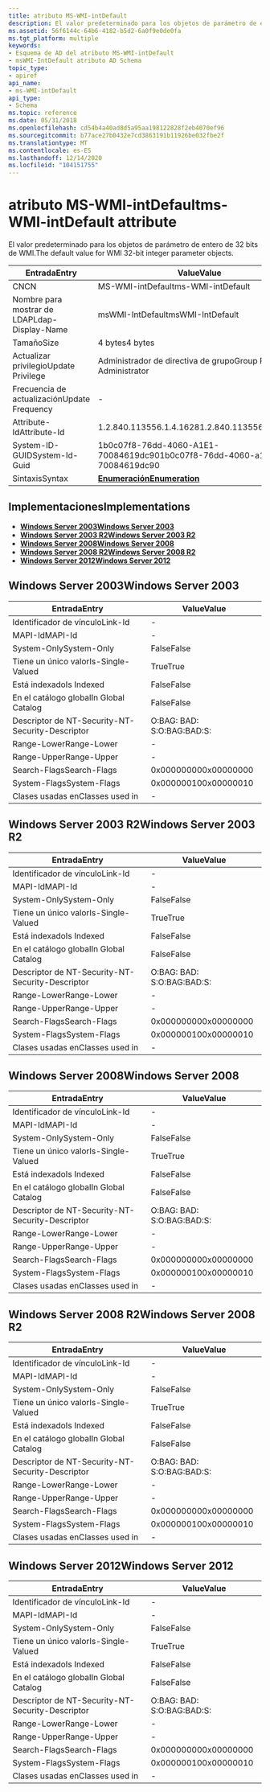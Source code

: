 ```yaml
---
title: atributo MS-WMI-intDefault
description: El valor predeterminado para los objetos de parámetro de entero de 32 bits de WMI.
ms.assetid: 56f6144c-64b6-4182-b5d2-6a0f9e0de0fa
ms.tgt_platform: multiple
keywords:
- Esquema de AD del atributo MS-WMI-intDefault
- msWMI-IntDefault atributo AD Schema
topic_type:
- apiref
api_name:
- ms-WMI-intDefault
api_type:
- Schema
ms.topic: reference
ms.date: 05/31/2018
ms.openlocfilehash: cd54b4a40ad8d5a95aa198122828f2eb4070ef96
ms.sourcegitcommit: b77ace27b0432e7cd3863191b11926be032fbe2f
ms.translationtype: MT
ms.contentlocale: es-ES
ms.lasthandoff: 12/14/2020
ms.locfileid: "104151755"
---
```

# <a name="ms-wmi-intdefault-attribute"></a><span data-ttu-id="d6091-105">atributo MS-WMI-intDefault</span><span class="sxs-lookup"><span data-stu-id="d6091-105">ms-WMI-intDefault attribute</span></span>

<span data-ttu-id="d6091-106">El valor predeterminado para los objetos de parámetro de entero de 32 bits de WMI.</span><span class="sxs-lookup"><span data-stu-id="d6091-106">The default value for WMI 32-bit integer parameter objects.</span></span>



| <span data-ttu-id="d6091-107">Entrada</span><span class="sxs-lookup"><span data-stu-id="d6091-107">Entry</span></span> | <span data-ttu-id="d6091-108">Value</span><span class="sxs-lookup"><span data-stu-id="d6091-108">Value</span></span> |
|-------------------|--------------------------------------|
| <span data-ttu-id="d6091-109">CN</span><span class="sxs-lookup"><span data-stu-id="d6091-109">CN</span></span>                | <span data-ttu-id="d6091-110">MS-WMI-intDefault</span><span class="sxs-lookup"><span data-stu-id="d6091-110">ms-WMI-intDefault</span></span>                    |
| <span data-ttu-id="d6091-111">Nombre para mostrar de LDAP</span><span class="sxs-lookup"><span data-stu-id="d6091-111">Ldap-Display-Name</span></span> | <span data-ttu-id="d6091-112">msWMI-IntDefault</span><span class="sxs-lookup"><span data-stu-id="d6091-112">msWMI-IntDefault</span></span>                     |
| <span data-ttu-id="d6091-113">Tamaño</span><span class="sxs-lookup"><span data-stu-id="d6091-113">Size</span></span>              | <span data-ttu-id="d6091-114">4 bytes</span><span class="sxs-lookup"><span data-stu-id="d6091-114">4 bytes</span></span>                              |
| <span data-ttu-id="d6091-115">Actualizar privilegio</span><span class="sxs-lookup"><span data-stu-id="d6091-115">Update Privilege</span></span>  | <span data-ttu-id="d6091-116">Administrador de directiva de grupo</span><span class="sxs-lookup"><span data-stu-id="d6091-116">Group Policy Administrator</span></span>           |
| <span data-ttu-id="d6091-117">Frecuencia de actualización</span><span class="sxs-lookup"><span data-stu-id="d6091-117">Update Frequency</span></span>  | \-                                   |
| <span data-ttu-id="d6091-118">Attribute-Id</span><span class="sxs-lookup"><span data-stu-id="d6091-118">Attribute-Id</span></span>      | <span data-ttu-id="d6091-119">1.2.840.113556.1.4.1628</span><span class="sxs-lookup"><span data-stu-id="d6091-119">1.2.840.113556.1.4.1628</span></span>              |
| <span data-ttu-id="d6091-120">System-ID-GUID</span><span class="sxs-lookup"><span data-stu-id="d6091-120">System-Id-Guid</span></span>    | <span data-ttu-id="d6091-121">1b0c07f8-76dd-4060-A1E1-70084619dc90</span><span class="sxs-lookup"><span data-stu-id="d6091-121">1b0c07f8-76dd-4060-a1e1-70084619dc90</span></span> |
| <span data-ttu-id="d6091-122">Sintaxis</span><span class="sxs-lookup"><span data-stu-id="d6091-122">Syntax</span></span>            | [<span data-ttu-id="d6091-123">**Enumeración**</span><span class="sxs-lookup"><span data-stu-id="d6091-123">**Enumeration**</span></span>](s-enumeration.md) |



## <a name="implementations"></a><span data-ttu-id="d6091-124">Implementaciones</span><span class="sxs-lookup"><span data-stu-id="d6091-124">Implementations</span></span>

-   [<span data-ttu-id="d6091-125">**Windows Server 2003**</span><span class="sxs-lookup"><span data-stu-id="d6091-125">**Windows Server 2003**</span></span>](#windows-server-2003)
-   [<span data-ttu-id="d6091-126">**Windows Server 2003 R2**</span><span class="sxs-lookup"><span data-stu-id="d6091-126">**Windows Server 2003 R2**</span></span>](#windows-server-2003-r2)
-   [<span data-ttu-id="d6091-127">**Windows Server 2008**</span><span class="sxs-lookup"><span data-stu-id="d6091-127">**Windows Server 2008**</span></span>](#windows-server-2008)
-   [<span data-ttu-id="d6091-128">**Windows Server 2008 R2**</span><span class="sxs-lookup"><span data-stu-id="d6091-128">**Windows Server 2008 R2**</span></span>](#windows-server-2008-r2)
-   [<span data-ttu-id="d6091-129">**Windows Server 2012**</span><span class="sxs-lookup"><span data-stu-id="d6091-129">**Windows Server 2012**</span></span>](#windows-server-2012)

## <a name="windows-server-2003"></a><span data-ttu-id="d6091-130">Windows Server 2003</span><span class="sxs-lookup"><span data-stu-id="d6091-130">Windows Server 2003</span></span>



| <span data-ttu-id="d6091-131">Entrada</span><span class="sxs-lookup"><span data-stu-id="d6091-131">Entry</span></span> | <span data-ttu-id="d6091-132">Value</span><span class="sxs-lookup"><span data-stu-id="d6091-132">Value</span></span> |
|------------------------|--------------|
| <span data-ttu-id="d6091-133">Identificador de vínculo</span><span class="sxs-lookup"><span data-stu-id="d6091-133">Link-Id</span></span>                | \-           |
| <span data-ttu-id="d6091-134">MAPI-Id</span><span class="sxs-lookup"><span data-stu-id="d6091-134">MAPI-Id</span></span>                | \-           |
| <span data-ttu-id="d6091-135">System-Only</span><span class="sxs-lookup"><span data-stu-id="d6091-135">System-Only</span></span>            | <span data-ttu-id="d6091-136">False</span><span class="sxs-lookup"><span data-stu-id="d6091-136">False</span></span>        |
| <span data-ttu-id="d6091-137">Tiene un único valor</span><span class="sxs-lookup"><span data-stu-id="d6091-137">Is-Single-Valued</span></span>       | <span data-ttu-id="d6091-138">True</span><span class="sxs-lookup"><span data-stu-id="d6091-138">True</span></span>         |
| <span data-ttu-id="d6091-139">Está indexado</span><span class="sxs-lookup"><span data-stu-id="d6091-139">Is Indexed</span></span>             | <span data-ttu-id="d6091-140">False</span><span class="sxs-lookup"><span data-stu-id="d6091-140">False</span></span>        |
| <span data-ttu-id="d6091-141">En el catálogo global</span><span class="sxs-lookup"><span data-stu-id="d6091-141">In Global Catalog</span></span>      | <span data-ttu-id="d6091-142">False</span><span class="sxs-lookup"><span data-stu-id="d6091-142">False</span></span>        |
| <span data-ttu-id="d6091-143">Descriptor de NT-Security-</span><span class="sxs-lookup"><span data-stu-id="d6091-143">NT-Security-Descriptor</span></span> | <span data-ttu-id="d6091-144">O:BAG: BAD: S:</span><span class="sxs-lookup"><span data-stu-id="d6091-144">O:BAG:BAD:S:</span></span> |
| <span data-ttu-id="d6091-145">Range-Lower</span><span class="sxs-lookup"><span data-stu-id="d6091-145">Range-Lower</span></span>            | \-           |
| <span data-ttu-id="d6091-146">Range-Upper</span><span class="sxs-lookup"><span data-stu-id="d6091-146">Range-Upper</span></span>            | \-           |
| <span data-ttu-id="d6091-147">Search-Flags</span><span class="sxs-lookup"><span data-stu-id="d6091-147">Search-Flags</span></span>           | <span data-ttu-id="d6091-148">0x00000000</span><span class="sxs-lookup"><span data-stu-id="d6091-148">0x00000000</span></span>   |
| <span data-ttu-id="d6091-149">System-Flags</span><span class="sxs-lookup"><span data-stu-id="d6091-149">System-Flags</span></span>           | <span data-ttu-id="d6091-150">0x00000010</span><span class="sxs-lookup"><span data-stu-id="d6091-150">0x00000010</span></span>   |
| <span data-ttu-id="d6091-151">Clases usadas en</span><span class="sxs-lookup"><span data-stu-id="d6091-151">Classes used in</span></span>        | \-           |



## <a name="windows-server-2003-r2"></a><span data-ttu-id="d6091-152">Windows Server 2003 R2</span><span class="sxs-lookup"><span data-stu-id="d6091-152">Windows Server 2003 R2</span></span>



| <span data-ttu-id="d6091-153">Entrada</span><span class="sxs-lookup"><span data-stu-id="d6091-153">Entry</span></span> | <span data-ttu-id="d6091-154">Value</span><span class="sxs-lookup"><span data-stu-id="d6091-154">Value</span></span> |
|------------------------|--------------|
| <span data-ttu-id="d6091-155">Identificador de vínculo</span><span class="sxs-lookup"><span data-stu-id="d6091-155">Link-Id</span></span>                | \-           |
| <span data-ttu-id="d6091-156">MAPI-Id</span><span class="sxs-lookup"><span data-stu-id="d6091-156">MAPI-Id</span></span>                | \-           |
| <span data-ttu-id="d6091-157">System-Only</span><span class="sxs-lookup"><span data-stu-id="d6091-157">System-Only</span></span>            | <span data-ttu-id="d6091-158">False</span><span class="sxs-lookup"><span data-stu-id="d6091-158">False</span></span>        |
| <span data-ttu-id="d6091-159">Tiene un único valor</span><span class="sxs-lookup"><span data-stu-id="d6091-159">Is-Single-Valued</span></span>       | <span data-ttu-id="d6091-160">True</span><span class="sxs-lookup"><span data-stu-id="d6091-160">True</span></span>         |
| <span data-ttu-id="d6091-161">Está indexado</span><span class="sxs-lookup"><span data-stu-id="d6091-161">Is Indexed</span></span>             | <span data-ttu-id="d6091-162">False</span><span class="sxs-lookup"><span data-stu-id="d6091-162">False</span></span>        |
| <span data-ttu-id="d6091-163">En el catálogo global</span><span class="sxs-lookup"><span data-stu-id="d6091-163">In Global Catalog</span></span>      | <span data-ttu-id="d6091-164">False</span><span class="sxs-lookup"><span data-stu-id="d6091-164">False</span></span>        |
| <span data-ttu-id="d6091-165">Descriptor de NT-Security-</span><span class="sxs-lookup"><span data-stu-id="d6091-165">NT-Security-Descriptor</span></span> | <span data-ttu-id="d6091-166">O:BAG: BAD: S:</span><span class="sxs-lookup"><span data-stu-id="d6091-166">O:BAG:BAD:S:</span></span> |
| <span data-ttu-id="d6091-167">Range-Lower</span><span class="sxs-lookup"><span data-stu-id="d6091-167">Range-Lower</span></span>            | \-           |
| <span data-ttu-id="d6091-168">Range-Upper</span><span class="sxs-lookup"><span data-stu-id="d6091-168">Range-Upper</span></span>            | \-           |
| <span data-ttu-id="d6091-169">Search-Flags</span><span class="sxs-lookup"><span data-stu-id="d6091-169">Search-Flags</span></span>           | <span data-ttu-id="d6091-170">0x00000000</span><span class="sxs-lookup"><span data-stu-id="d6091-170">0x00000000</span></span>   |
| <span data-ttu-id="d6091-171">System-Flags</span><span class="sxs-lookup"><span data-stu-id="d6091-171">System-Flags</span></span>           | <span data-ttu-id="d6091-172">0x00000010</span><span class="sxs-lookup"><span data-stu-id="d6091-172">0x00000010</span></span>   |
| <span data-ttu-id="d6091-173">Clases usadas en</span><span class="sxs-lookup"><span data-stu-id="d6091-173">Classes used in</span></span>        | \-           |



## <a name="windows-server-2008"></a><span data-ttu-id="d6091-174">Windows Server 2008</span><span class="sxs-lookup"><span data-stu-id="d6091-174">Windows Server 2008</span></span>



| <span data-ttu-id="d6091-175">Entrada</span><span class="sxs-lookup"><span data-stu-id="d6091-175">Entry</span></span> | <span data-ttu-id="d6091-176">Value</span><span class="sxs-lookup"><span data-stu-id="d6091-176">Value</span></span> |
|------------------------|--------------|
| <span data-ttu-id="d6091-177">Identificador de vínculo</span><span class="sxs-lookup"><span data-stu-id="d6091-177">Link-Id</span></span>                | \-           |
| <span data-ttu-id="d6091-178">MAPI-Id</span><span class="sxs-lookup"><span data-stu-id="d6091-178">MAPI-Id</span></span>                | \-           |
| <span data-ttu-id="d6091-179">System-Only</span><span class="sxs-lookup"><span data-stu-id="d6091-179">System-Only</span></span>            | <span data-ttu-id="d6091-180">False</span><span class="sxs-lookup"><span data-stu-id="d6091-180">False</span></span>        |
| <span data-ttu-id="d6091-181">Tiene un único valor</span><span class="sxs-lookup"><span data-stu-id="d6091-181">Is-Single-Valued</span></span>       | <span data-ttu-id="d6091-182">True</span><span class="sxs-lookup"><span data-stu-id="d6091-182">True</span></span>         |
| <span data-ttu-id="d6091-183">Está indexado</span><span class="sxs-lookup"><span data-stu-id="d6091-183">Is Indexed</span></span>             | <span data-ttu-id="d6091-184">False</span><span class="sxs-lookup"><span data-stu-id="d6091-184">False</span></span>        |
| <span data-ttu-id="d6091-185">En el catálogo global</span><span class="sxs-lookup"><span data-stu-id="d6091-185">In Global Catalog</span></span>      | <span data-ttu-id="d6091-186">False</span><span class="sxs-lookup"><span data-stu-id="d6091-186">False</span></span>        |
| <span data-ttu-id="d6091-187">Descriptor de NT-Security-</span><span class="sxs-lookup"><span data-stu-id="d6091-187">NT-Security-Descriptor</span></span> | <span data-ttu-id="d6091-188">O:BAG: BAD: S:</span><span class="sxs-lookup"><span data-stu-id="d6091-188">O:BAG:BAD:S:</span></span> |
| <span data-ttu-id="d6091-189">Range-Lower</span><span class="sxs-lookup"><span data-stu-id="d6091-189">Range-Lower</span></span>            | \-           |
| <span data-ttu-id="d6091-190">Range-Upper</span><span class="sxs-lookup"><span data-stu-id="d6091-190">Range-Upper</span></span>            | \-           |
| <span data-ttu-id="d6091-191">Search-Flags</span><span class="sxs-lookup"><span data-stu-id="d6091-191">Search-Flags</span></span>           | <span data-ttu-id="d6091-192">0x00000000</span><span class="sxs-lookup"><span data-stu-id="d6091-192">0x00000000</span></span>   |
| <span data-ttu-id="d6091-193">System-Flags</span><span class="sxs-lookup"><span data-stu-id="d6091-193">System-Flags</span></span>           | <span data-ttu-id="d6091-194">0x00000010</span><span class="sxs-lookup"><span data-stu-id="d6091-194">0x00000010</span></span>   |
| <span data-ttu-id="d6091-195">Clases usadas en</span><span class="sxs-lookup"><span data-stu-id="d6091-195">Classes used in</span></span>        | \-           |



## <a name="windows-server-2008-r2"></a><span data-ttu-id="d6091-196">Windows Server 2008 R2</span><span class="sxs-lookup"><span data-stu-id="d6091-196">Windows Server 2008 R2</span></span>



| <span data-ttu-id="d6091-197">Entrada</span><span class="sxs-lookup"><span data-stu-id="d6091-197">Entry</span></span> | <span data-ttu-id="d6091-198">Value</span><span class="sxs-lookup"><span data-stu-id="d6091-198">Value</span></span> |
|------------------------|--------------|
| <span data-ttu-id="d6091-199">Identificador de vínculo</span><span class="sxs-lookup"><span data-stu-id="d6091-199">Link-Id</span></span>                | \-           |
| <span data-ttu-id="d6091-200">MAPI-Id</span><span class="sxs-lookup"><span data-stu-id="d6091-200">MAPI-Id</span></span>                | \-           |
| <span data-ttu-id="d6091-201">System-Only</span><span class="sxs-lookup"><span data-stu-id="d6091-201">System-Only</span></span>            | <span data-ttu-id="d6091-202">False</span><span class="sxs-lookup"><span data-stu-id="d6091-202">False</span></span>        |
| <span data-ttu-id="d6091-203">Tiene un único valor</span><span class="sxs-lookup"><span data-stu-id="d6091-203">Is-Single-Valued</span></span>       | <span data-ttu-id="d6091-204">True</span><span class="sxs-lookup"><span data-stu-id="d6091-204">True</span></span>         |
| <span data-ttu-id="d6091-205">Está indexado</span><span class="sxs-lookup"><span data-stu-id="d6091-205">Is Indexed</span></span>             | <span data-ttu-id="d6091-206">False</span><span class="sxs-lookup"><span data-stu-id="d6091-206">False</span></span>        |
| <span data-ttu-id="d6091-207">En el catálogo global</span><span class="sxs-lookup"><span data-stu-id="d6091-207">In Global Catalog</span></span>      | <span data-ttu-id="d6091-208">False</span><span class="sxs-lookup"><span data-stu-id="d6091-208">False</span></span>        |
| <span data-ttu-id="d6091-209">Descriptor de NT-Security-</span><span class="sxs-lookup"><span data-stu-id="d6091-209">NT-Security-Descriptor</span></span> | <span data-ttu-id="d6091-210">O:BAG: BAD: S:</span><span class="sxs-lookup"><span data-stu-id="d6091-210">O:BAG:BAD:S:</span></span> |
| <span data-ttu-id="d6091-211">Range-Lower</span><span class="sxs-lookup"><span data-stu-id="d6091-211">Range-Lower</span></span>            | \-           |
| <span data-ttu-id="d6091-212">Range-Upper</span><span class="sxs-lookup"><span data-stu-id="d6091-212">Range-Upper</span></span>            | \-           |
| <span data-ttu-id="d6091-213">Search-Flags</span><span class="sxs-lookup"><span data-stu-id="d6091-213">Search-Flags</span></span>           | <span data-ttu-id="d6091-214">0x00000000</span><span class="sxs-lookup"><span data-stu-id="d6091-214">0x00000000</span></span>   |
| <span data-ttu-id="d6091-215">System-Flags</span><span class="sxs-lookup"><span data-stu-id="d6091-215">System-Flags</span></span>           | <span data-ttu-id="d6091-216">0x00000010</span><span class="sxs-lookup"><span data-stu-id="d6091-216">0x00000010</span></span>   |
| <span data-ttu-id="d6091-217">Clases usadas en</span><span class="sxs-lookup"><span data-stu-id="d6091-217">Classes used in</span></span>        | \-           |



## <a name="windows-server-2012"></a><span data-ttu-id="d6091-218">Windows Server 2012</span><span class="sxs-lookup"><span data-stu-id="d6091-218">Windows Server 2012</span></span>



| <span data-ttu-id="d6091-219">Entrada</span><span class="sxs-lookup"><span data-stu-id="d6091-219">Entry</span></span> | <span data-ttu-id="d6091-220">Value</span><span class="sxs-lookup"><span data-stu-id="d6091-220">Value</span></span> |
|------------------------|--------------|
| <span data-ttu-id="d6091-221">Identificador de vínculo</span><span class="sxs-lookup"><span data-stu-id="d6091-221">Link-Id</span></span>                | \-           |
| <span data-ttu-id="d6091-222">MAPI-Id</span><span class="sxs-lookup"><span data-stu-id="d6091-222">MAPI-Id</span></span>                | \-           |
| <span data-ttu-id="d6091-223">System-Only</span><span class="sxs-lookup"><span data-stu-id="d6091-223">System-Only</span></span>            | <span data-ttu-id="d6091-224">False</span><span class="sxs-lookup"><span data-stu-id="d6091-224">False</span></span>        |
| <span data-ttu-id="d6091-225">Tiene un único valor</span><span class="sxs-lookup"><span data-stu-id="d6091-225">Is-Single-Valued</span></span>       | <span data-ttu-id="d6091-226">True</span><span class="sxs-lookup"><span data-stu-id="d6091-226">True</span></span>         |
| <span data-ttu-id="d6091-227">Está indexado</span><span class="sxs-lookup"><span data-stu-id="d6091-227">Is Indexed</span></span>             | <span data-ttu-id="d6091-228">False</span><span class="sxs-lookup"><span data-stu-id="d6091-228">False</span></span>        |
| <span data-ttu-id="d6091-229">En el catálogo global</span><span class="sxs-lookup"><span data-stu-id="d6091-229">In Global Catalog</span></span>      | <span data-ttu-id="d6091-230">False</span><span class="sxs-lookup"><span data-stu-id="d6091-230">False</span></span>        |
| <span data-ttu-id="d6091-231">Descriptor de NT-Security-</span><span class="sxs-lookup"><span data-stu-id="d6091-231">NT-Security-Descriptor</span></span> | <span data-ttu-id="d6091-232">O:BAG: BAD: S:</span><span class="sxs-lookup"><span data-stu-id="d6091-232">O:BAG:BAD:S:</span></span> |
| <span data-ttu-id="d6091-233">Range-Lower</span><span class="sxs-lookup"><span data-stu-id="d6091-233">Range-Lower</span></span>            | \-           |
| <span data-ttu-id="d6091-234">Range-Upper</span><span class="sxs-lookup"><span data-stu-id="d6091-234">Range-Upper</span></span>            | \-           |
| <span data-ttu-id="d6091-235">Search-Flags</span><span class="sxs-lookup"><span data-stu-id="d6091-235">Search-Flags</span></span>           | <span data-ttu-id="d6091-236">0x00000000</span><span class="sxs-lookup"><span data-stu-id="d6091-236">0x00000000</span></span>   |
| <span data-ttu-id="d6091-237">System-Flags</span><span class="sxs-lookup"><span data-stu-id="d6091-237">System-Flags</span></span>           | <span data-ttu-id="d6091-238">0x00000010</span><span class="sxs-lookup"><span data-stu-id="d6091-238">0x00000010</span></span>   |
| <span data-ttu-id="d6091-239">Clases usadas en</span><span class="sxs-lookup"><span data-stu-id="d6091-239">Classes used in</span></span>        | \-           |



 

 




